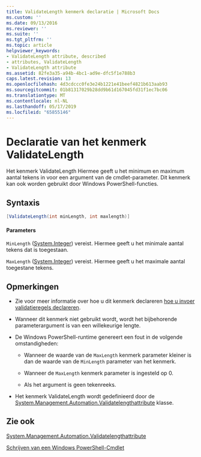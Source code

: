 ```yaml
---
title: ValidateLength kenmerk declaratie | Microsoft Docs
ms.custom: ''
ms.date: 09/13/2016
ms.reviewer: ''
ms.suite: ''
ms.tgt_pltfrm: ''
ms.topic: article
helpviewer_keywords:
- ValidateLength attribute, described
- attributes, ValidateLength
- ValidateLength attribute
ms.assetid: 82fe3a35-a94b-4bc1-ad9e-dfc5f1e788b3
caps.latest.revision: 13
ms.openlocfilehash: 4d3cdccc0fe3e24b1221e41beef4821b613aab93
ms.sourcegitcommit: 01b81317029b28dd9b61d167045fd31f1ec7bc06
ms.translationtype: MT
ms.contentlocale: nl-NL
ms.lasthandoff: 05/17/2019
ms.locfileid: "65855146"
---
```

# <a name="validatelength-attribute-declaration"></a>Declaratie van het kenmerk ValidateLength

Het kenmerk ValidateLength Hiermee geeft u het minimum en maximum aantal tekens in voor een argument van de cmdlet-parameter. Dit kenmerk kan ook worden gebruikt door Windows PowerShell-functies.

## <a name="syntax"></a>Syntaxis

```csharp
[ValidateLength(int minLength, int maxlength)]
```

#### <a name="parameters"></a>Parameters

`MinLength` ([System.Integer](/dotnet/api/System.Integer)) vereist. Hiermee geeft u het minimale aantal tekens dat is toegestaan.

`MaxLength` ([System.Integer](/dotnet/api/System.Integer)) vereist. Hiermee geeft u het maximale aantal toegestane tekens.

## <a name="remarks"></a>Opmerkingen

- Zie voor meer informatie over hoe u dit kenmerk declareren [hoe u invoer validatieregels declareren](./how-to-validate-parameter-input.md).

- Wanneer dit kenmerk niet gebruikt wordt, wordt het bijbehorende parameterargument is van een willekeurige lengte.

- De Windows PowerShell-runtime genereert een fout in de volgende omstandigheden:

    - Wanneer de waarde van de `MaxLength` kenmerk parameter kleiner is dan de waarde van de `MinLength` parameter van het kenmerk.

    - Wanneer de `MaxLength` kenmerk parameter is ingesteld op 0.

    - Als het argument is geen tekenreeks.

- Het kenmerk ValidateLength wordt gedefinieerd door de [System.Management.Automation.Validatelengthattribute](/dotnet/api/System.Management.Automation.ValidateLengthAttribute) klasse.

## <a name="see-also"></a>Zie ook

[System.Management.Automation.Validatelengthattribute](/dotnet/api/System.Management.Automation.ValidateLengthAttribute)

[Schrijven van een Windows PowerShell-Cmdlet](./writing-a-windows-powershell-cmdlet.md)
